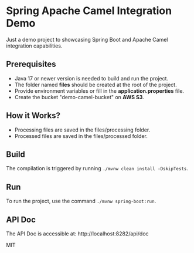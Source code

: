 # Spring Apache Camel Integration Demo

Just a demo project to showcasing Spring Boot and Apache Camel integration capabilities.

## Prerequisites

- Java 17 or newer version is needed to build and run the project.
- The folder named **files** should be created at the root of the project.
- Provide environment variables or fill in the **application.properties** file.
- Create the bucket "demo-camel-bucket" on **AWS S3**.

## How it Works?

- Processing files are saved in the files/processing folder.
- Processed files are saved in the files/processed folder.

## Build

The compilation is triggered by running `./mvnw clean install -DskipTests`.

## Run

To run the project, use the command `./mvnw spring-boot:run`.

## API Doc

The API Doc is accessible at: http://localhost:8282/api/doc

MIT
